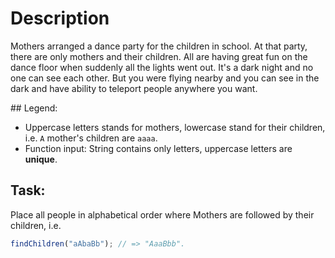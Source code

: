 # Description

Mothers arranged a dance party for the children in school. At that party, there are only mothers and their children. All are having great fun on the dance floor when suddenly all the lights went out. It's a dark night and no one can see each other. But you were flying nearby and you can see in the dark and have ability to teleport people anywhere you want.

## Legend:

- Uppercase letters stands for mothers, lowercase stand for their children, i.e. `A` mother's children are `aaaa`.
- Function input: String contains only letters, uppercase letters are **unique**.

## Task:

Place all people in alphabetical order where Mothers are followed by their children, i.e.

```javascript
findChildren("aAbaBb"); // => "AaaBbb".
```
